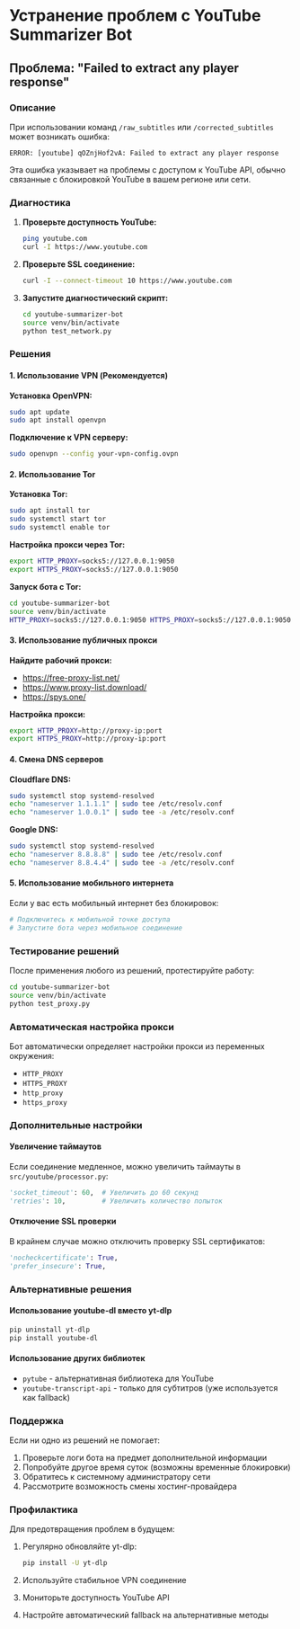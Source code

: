 # Устранение проблем с YouTube Summarizer Bot

## Проблема: "Failed to extract any player response"

### Описание
При использовании команд `/raw_subtitles` или `/corrected_subtitles` может возникать ошибка:
```
ERROR: [youtube] qOZnjHof2vA: Failed to extract any player response
```

Эта ошибка указывает на проблемы с доступом к YouTube API, обычно связанные с блокировкой YouTube в вашем регионе или сети.

### Диагностика

1. **Проверьте доступность YouTube:**
   ```bash
   ping youtube.com
   curl -I https://www.youtube.com
   ```

2. **Проверьте SSL соединение:**
   ```bash
   curl -I --connect-timeout 10 https://www.youtube.com
   ```

3. **Запустите диагностический скрипт:**
   ```bash
   cd youtube-summarizer-bot
   source venv/bin/activate
   python test_network.py
   ```

### Решения

#### 1. Использование VPN (Рекомендуется)

**Установка OpenVPN:**
```bash
sudo apt update
sudo apt install openvpn
```

**Подключение к VPN серверу:**
```bash
sudo openvpn --config your-vpn-config.ovpn
```

#### 2. Использование Tor

**Установка Tor:**
```bash
sudo apt install tor
sudo systemctl start tor
sudo systemctl enable tor
```

**Настройка прокси через Tor:**
```bash
export HTTP_PROXY=socks5://127.0.0.1:9050
export HTTPS_PROXY=socks5://127.0.0.1:9050
```

**Запуск бота с Tor:**
```bash
cd youtube-summarizer-bot
source venv/bin/activate
HTTP_PROXY=socks5://127.0.0.1:9050 HTTPS_PROXY=socks5://127.0.0.1:9050 python src/main.py
```

#### 3. Использование публичных прокси

**Найдите рабочий прокси:**
- https://free-proxy-list.net/
- https://www.proxy-list.download/
- https://spys.one/

**Настройка прокси:**
```bash
export HTTP_PROXY=http://proxy-ip:port
export HTTPS_PROXY=http://proxy-ip:port
```

#### 4. Смена DNS серверов

**Cloudflare DNS:**
```bash
sudo systemctl stop systemd-resolved
echo "nameserver 1.1.1.1" | sudo tee /etc/resolv.conf
echo "nameserver 1.0.0.1" | sudo tee -a /etc/resolv.conf
```

**Google DNS:**
```bash
sudo systemctl stop systemd-resolved
echo "nameserver 8.8.8.8" | sudo tee /etc/resolv.conf
echo "nameserver 8.8.4.4" | sudo tee -a /etc/resolv.conf
```

#### 5. Использование мобильного интернета

Если у вас есть мобильный интернет без блокировок:
```bash
# Подключитесь к мобильной точке доступа
# Запустите бота через мобильное соединение
```

### Тестирование решений

После применения любого из решений, протестируйте работу:

```bash
cd youtube-summarizer-bot
source venv/bin/activate
python test_proxy.py
```

### Автоматическая настройка прокси

Бот автоматически определяет настройки прокси из переменных окружения:
- `HTTP_PROXY`
- `HTTPS_PROXY`
- `http_proxy`
- `https_proxy`

### Дополнительные настройки

#### Увеличение таймаутов
Если соединение медленное, можно увеличить таймауты в `src/youtube/processor.py`:
```python
'socket_timeout': 60,  # Увеличить до 60 секунд
'retries': 10,         # Увеличить количество попыток
```

#### Отключение SSL проверки
В крайнем случае можно отключить проверку SSL сертификатов:
```python
'nocheckcertificate': True,
'prefer_insecure': True,
```

### Альтернативные решения

#### Использование youtube-dl вместо yt-dlp
```bash
pip uninstall yt-dlp
pip install youtube-dl
```

#### Использование других библиотек
- `pytube` - альтернативная библиотека для YouTube
- `youtube-transcript-api` - только для субтитров (уже используется как fallback)

### Поддержка

Если ни одно из решений не помогает:

1. Проверьте логи бота на предмет дополнительной информации
2. Попробуйте другое время суток (возможны временные блокировки)
3. Обратитесь к системному администратору сети
4. Рассмотрите возможность смены хостинг-провайдера

### Профилактика

Для предотвращения проблем в будущем:

1. Регулярно обновляйте yt-dlp:
   ```bash
   pip install -U yt-dlp
   ```

2. Используйте стабильное VPN соединение

3. Мониторьте доступность YouTube API

4. Настройте автоматический fallback на альтернативные методы 